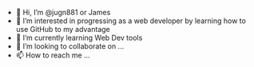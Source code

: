 - 👋 Hi, I’m @jugn881 or James 
- 👀 I’m interested in progressing as a web developer by learning how to use GitHub to my advantage
- 🌱 I’m currently learning Web Dev tools
- 💞️ I’m looking to collaborate on ...
- 📫 How to reach me ...

<!---
jugn881/jugn881 is a ✨ special ✨ repository because its `README.md` (this file) appears on your GitHub profile.
You can click the Preview link to take a look at your changes.
--->

